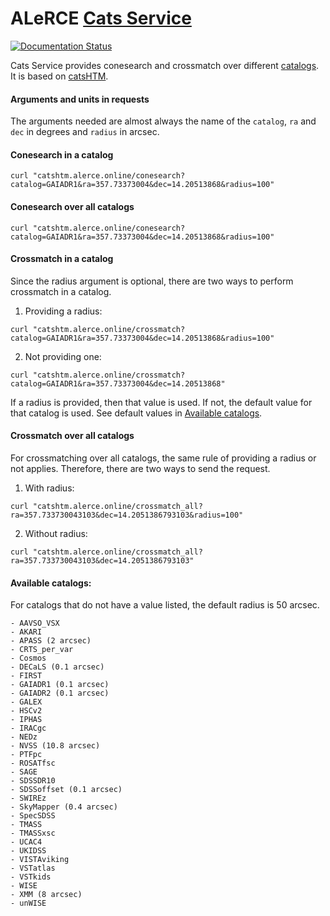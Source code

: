 # ALeRCE [Cats Service](http://catshtm.alerce.online)
[![Documentation Status](https://readthedocs.org/projects/alerce/badge/?version=latest)](https://alerce.readthedocs.io/en/latest/?badge=latest)

Cats Service provides conesearch and crossmatch over different [catalogs](#available-catalogs). It is based on [catsHTM](https://github.com/maayane/catsHTM).

#### Arguments and units in requests

The arguments needed are almost always the name of the `catalog`, `ra` and `dec` in degrees and `radius` in arcsec.

#### Conesearch in a catalog

```
curl "catshtm.alerce.online/conesearch?catalog=GAIADR1&ra=357.73373004&dec=14.20513868&radius=100"
```

#### Conesearch over all catalogs

```
curl "catshtm.alerce.online/conesearch?catalog=GAIADR1&ra=357.73373004&dec=14.20513868&radius=100"
```

#### Crossmatch in a catalog

Since the radius argument is optional, there are two ways to perform crossmatch in a catalog.

1. Providing a radius:

```
curl "catshtm.alerce.online/crossmatch?catalog=GAIADR1&ra=357.73373004&dec=14.20513868&radius=100"
```

2. Not providing one:

```
curl "catshtm.alerce.online/crossmatch?catalog=GAIADR1&ra=357.73373004&dec=14.20513868"
```

If a radius is provided, then that value is used. If not, the default value for that catalog is used. See default values in [Available catalogs](#available-catalogs).

#### Crossmatch over all catalogs

For crossmatching over all catalogs, the same rule of providing a radius or not applies. Therefore, there are two ways to send the request.

1. With radius:

```
curl "catshtm.alerce.online/crossmatch_all?ra=357.733730043103&dec=14.2051386793103&radius=100"
```

2. Without radius:

```
curl "catshtm.alerce.online/crossmatch_all?ra=357.733730043103&dec=14.2051386793103"
```

#### Available catalogs:

For catalogs that do not have a value listed, the default radius is 50 arcsec.
```
- AAVSO_VSX
- AKARI
- APASS (2 arcsec)
- CRTS_per_var
- Cosmos
- DECaLS (0.1 arcsec)
- FIRST
- GAIADR1 (0.1 arcsec)
- GAIADR2 (0.1 arcsec)
- GALEX
- HSCv2
- IPHAS
- IRACgc
- NEDz
- NVSS (10.8 arcsec)
- PTFpc
- ROSATfsc
- SAGE
- SDSSDR10
- SDSSoffset (0.1 arcsec)
- SWIREz
- SkyMapper (0.4 arcsec)
- SpecSDSS
- TMASS
- TMASSxsc
- UCAC4
- UKIDSS
- VISTAviking
- VSTatlas
- VSTkids
- WISE
- XMM (8 arcsec)
- unWISE
```
